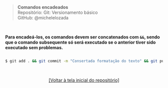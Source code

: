 > **Comandos encadeados**  
> Repositório: Git: Versionamento básico  
> GitHub: @michelelozada
&nbsp;
     
&nbsp;  

**Para encadeá-los, os comandos devem ser concatenados com `&&`, sendo que o comando subsequente só será executado se o anterior tiver sido executado sem problemas.**  
```sh

$ git add . && git commit -m "Consertada formatação do texto" && git push origin main
```

&nbsp; 

<div align="center">
<a href="https://github.com/michelelozada/Git-Versionamento-Basico">[Voltar à tela inicial do repositório]</a>
</div>